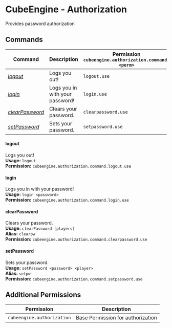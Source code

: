 # CubeEngine - Authorization
Provides password authorization
## Commands
| Command | Description | Permission<br>`cubeengine.authorization.command.<perm>` |
| --- | --- | --- |
| [*logout*](#logout) | Logs you out! | `logout.use` |
| [*login*](#login) | Logs you in with your password! | `login.use` |
| [*clearPassword*](#clearpassword) | Clears your password. | `clearpassword.use` |
| [*setPassword*](#setpassword) | Sets your password. | `setpassword.use` |
#### logout  
Logs you out!  
**Usage:** `logout `  
**Permission:** `cubeengine.authorization.command.logout.use`  
  
#### login  
Logs you in with your password!  
**Usage:** `login <password>`  
**Permission:** `cubeengine.authorization.command.login.use`  
  
#### clearPassword  
Clears your password.  
**Usage:** `clearPassword [players]`  
**Alias:** `clearpw`  
**Permission:** `cubeengine.authorization.command.clearpassword.use`  
  
#### setPassword  
Sets your password.  
**Usage:** `setPassword <password> <player>`  
**Alias:** `setpw`  
**Permission:** `cubeengine.authorization.command.setpassword.use`  
  
## Additional Permissions

| Permission | Description |
| --- | --- |
| `cubeengine.authorization` | Base Permission for authorization |